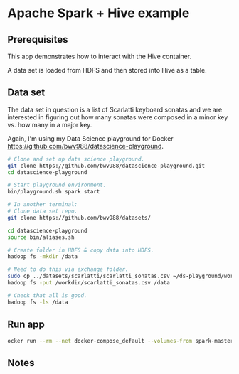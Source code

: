 # Apache Spark + Hive example
 
## Prerequisites

This app demonstrates how to interact with the Hive container. 

A data set is loaded from HDFS and then stored into Hive as a table. 

## Data set
The data set in question is a list of Scarlatti keyboard sonatas and we are interested in figuring out how many sonatas were composed in a minor key vs. how many in a major key.

Again, I'm using my Data Science playground for Docker <https://github.com/bwv988/datascience-playground>.

```bash
# Clone and set up data science playground. 
git clone https://github.com/bwv988/datascience-playground.git
cd datascience-playground

# Start playground environment.
bin/playground.sh spark start

# In another terminal:
# Clone data set repo.
git clone https://github.com/bwv988/datasets/

cd datascience-playground
source bin/aliases.sh

# Create folder in HDFS & copy data into HDFS.
hadoop fs -mkdir /data

# Need to do this via exchange folder.
sudo cp ../datasets/scarlatti/scarlatti_sonatas.csv ~/ds-playground/workdir/
hadoop fs -put /workdir/scarlatti_sonatas.csv /data

# Check that all is good.
hadoop fs -ls /data
```

## Run app

```bash
ocker run --rm --net docker-compose_default --volumes-from spark-master sparkapp-hive  spark://spark-master:7077
```

## Notes
